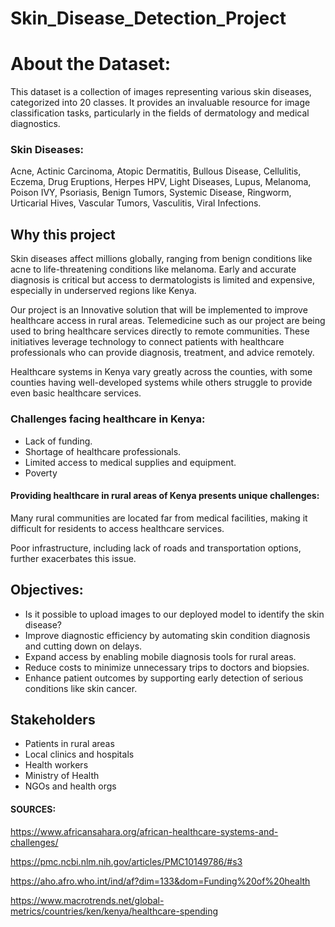 # Skin_Disease_Detection_Project
# About the Dataset:
This dataset is a collection of images representing various skin diseases, categorized into 20  classes. It provides an invaluable resource for image classification tasks, particularly in the fields of dermatology and medical diagnostics.

### Skin Diseases:
Acne, Actinic Carcinoma, Atopic Dermatitis, Bullous Disease, Cellulitis, Eczema, Drug Eruptions, Herpes HPV, Light Diseases, Lupus, Melanoma, Poison IVY, Psoriasis, Benign Tumors, Systemic Disease, Ringworm, Urticarial Hives, Vascular Tumors, Vasculitis, Viral Infections.

## Why this project
Skin diseases affect millions globally, ranging from benign conditions like acne to life-threatening conditions like melanoma. Early and accurate diagnosis is critical but access to dermatologists is limited and expensive, especially in underserved regions like Kenya.  

Our project is an Innovative solution that will be implemented to improve healthcare access in rural areas. Telemedicine such as our project are being used to bring healthcare services directly to remote communities. These initiatives leverage technology to connect patients with healthcare professionals who can provide diagnosis, treatment, and advice remotely. 

Healthcare systems in Kenya vary greatly across the counties, with some counties having well-developed systems while others struggle to provide even basic healthcare services.  

### Challenges facing healthcare in Kenya: 

* Lack of funding. 
* Shortage of healthcare professionals. 
* Limited access to medical supplies and equipment.  
* Poverty
  
#### Providing healthcare in rural areas of Kenya presents unique challenges: 
Many rural communities are located far from medical facilities, making it difficult for residents to access healthcare services.

Poor infrastructure, including lack of roads and transportation options, further exacerbates this issue. 

## Objectives:
* Is it possible to upload images to our deployed model to identify the skin disease?
* Improve diagnostic efficiency by automating skin condition  diagnosis and cutting down on delays.
* Expand access by enabling mobile diagnosis tools for rural areas.
* Reduce costs to minimize unnecessary trips to doctors and biopsies.
* Enhance patient outcomes by  supporting early detection of serious conditions like skin cancer.

## Stakeholders
* Patients in rural areas
* Local clinics and hospitals
* Health workers
* Ministry of Health
* NGOs and health orgs

#### SOURCES: 
https://www.africansahara.org/african-healthcare-systems-and-challenges/ 

https://pmc.ncbi.nlm.nih.gov/articles/PMC10149786/#s3 

https://aho.afro.who.int/ind/af?dim=133&dom=Funding%20of%20health

https://www.macrotrends.net/global-metrics/countries/ken/kenya/healthcare-spending
